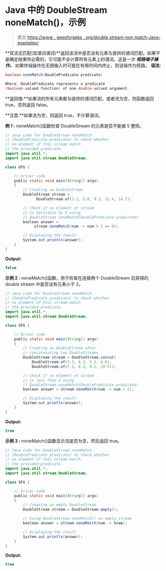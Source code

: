 # Java 中的 DoubleStream noneMatch()，示例

> 原文:[https://www . geesforgeks . org/double stream-non match-Java-examples/](https://www.geeksforgeeks.org/doublestream-nonematch-java-examples/)

**双流无匹配(双谓词谓词)**返回该流中是否没有元素与提供的谓词匹配。如果不是确定结果所必需的，它可能不会计算所有元素上的谓词。这是一次 ***短路端子操作。*** 如果终端操作在无限输入时可能在有限时间内终止，则该操作为短路。
**语法:**

```java
boolean noneMatch(DoublePredicate predicate)

Where, DoublePredicate represents a predicate 
(boolean-valued function) of one double-valued argument.

```

**返回值:**如果流的所有元素都与提供的谓词匹配，或者流为空，则函数返回 true，否则返回 false。

**注意:**如果流为空，则返回 true，不计算谓词。

**例 1 :** noneMatch()函数检查 DoubleStream 的元素是否不能被 5 整除。

```java
// Java code for DoubleStream noneMatch
// (DoublePredicate predicate) to check whether
// no element of this stream match
// the provided predicate.
import java.util.*;
import java.util.stream.DoubleStream;

class GFG {

    // Driver code
    public static void main(String[] args)
    {
        // Creating an DoubleStream
        DoubleStream stream =
              DoubleStream.of(3.2, 5.0, 9.3, 12.4, 14.7);

        // Check if no element of stream
        // is divisible by 5 using
        // DoubleStream noneMatch(DoublePredicate predicate)
        boolean answer =
             stream.noneMatch(num -> num % 5 == 0);

        // Displaying the result
        System.out.println(answer);
    }
}
```

**Output:**

```java
false

```

**示例 2 :** noneMatch()函数，用于检查在连接两个 DoubleStream 后获得的 double stream 中是否没有元素小于 2。

```java
// Java code for DoubleStream noneMatch
// (DoublePredicate predicate) to check whether
// no element of this stream match
// the provided predicate.
import java.util.*;
import java.util.stream.DoubleStream;

class GFG {

    // Driver code
    public static void main(String[] args)
    {
        // Creating an DoubleStream after
        // concatenating two DoubleStreams
        DoubleStream stream = DoubleStream.concat(
            DoubleStream.of(3.3, 4.2, 5.1, 6.6),
            DoubleStream.of(7.2, 8.3, 9.1, 10.5));

        // Check if no element of stream
        // is less than 2 using
        // DoubleStream noneMatch(DoublePredicate predicate)
        boolean answer = stream.noneMatch(num -> num < 2);

        // Displaying the result
        System.out.println(answer);
    }
}
```

**Output:**

```java
true

```

**示例 3 :** noneMatch()函数显示流是否为空，然后返回 true。

```java
// Java code for DoubleStream noneMatch
// (DoublePredicate predicate) to check whether
// no element of this stream match
// the provided predicate.
import java.util.*;
import java.util.stream.DoubleStream;

class GFG {

    // Driver code
    public static void main(String[] args)
    {
        // Creating an empty DoubleStream
        DoubleStream stream = DoubleStream.empty();

        // Using DoubleStream noneMatch() on empty stream
        boolean answer = stream.noneMatch(num -> true);

        // Displaying the result
        System.out.println(answer);
    }
}
```

**Output:**

```java
true

```
